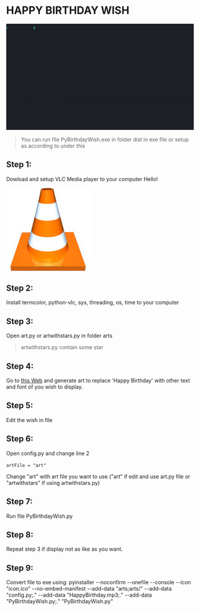 # HAPPY BIRTHDAY WISH

![Gif](image\PyBirthdayWish.gif)

>You can run file PyBirthdayWish.exe in folder dist in exe file or setup as according to under this


## Step 1: 
Dowload and setup VLC Media player to your computer
Hello!

![VLC](image/VLC.png)

## Step 2: 
Install termcolor, python-vlc, sys, threading, os, time to your computer

## Step 3: 
Open art.py or artwithstars.py in folder arts
> artwithstars.py contain some star

## Step 4: 
Go to [this Web](https://patorjk.com/software/taag/#p=display&f=Crawford2&t=Happy%20Birthday%0A%20%20%20%20%20%20Name) and generate art to replace 'Happy Birthday' with other text and font of you wish to display.


## Step 5: 
Edit the wish in file

## Step 6: 
Open config.py and change line 2

```artFile = "art"``` 

Change "art" with art file you want to use ("art" if edit and use art.py file or "artwithstars" if using artwithstars.py)

## Step 7: 
Run file PyBirthdayWish.py

## Step 8: 
Repeat step 3 if display not as like as you want.

## Step 9: 
Convert file to exe using: pyinstaller --noconfirm --onefile --console --icon "icon.ico" --no-embed-manifest --add-data "arts;arts/" --add-data "config.py;." --add-data "HappyBirthday.mp3;." --add-data "PyBirthdayWish.py;." "PyBirthdayWish.py"



